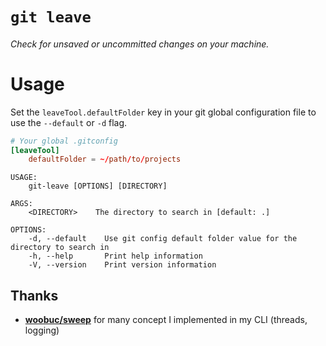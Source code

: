 # `git leave`

###### Check for unsaved or uncommitted changes on your machine.

# Usage

Set the `leaveTool.defaultFolder` key in your git global configuration file to use the `--default` or `-d` flag.

```conf
# Your global .gitconfig
[leaveTool]
    defaultFolder = ~/path/to/projects
```

```
USAGE:
    git-leave [OPTIONS] [DIRECTORY]

ARGS:
    <DIRECTORY>    The directory to search in [default: .]

OPTIONS:
    -d, --default    Use git config default folder value for the directory to search in
    -h, --help       Print help information
    -V, --version    Print version information
```

## Thanks

-   **[woobuc/sweep](https://github.com/woobuc/sweep)** for many concept I implemented in my CLI (threads, logging)
